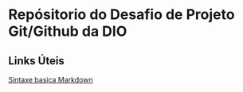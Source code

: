 # Repósitorio do Desafio de Projeto Git/Github da DIO

## Links Úteis

[Sintaxe basica Markdown](https://www.markdownguide.org/basic-syntax/)
